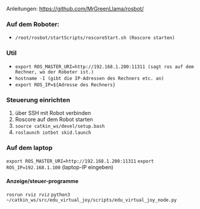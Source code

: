 Anleitungen: https://github.com/MrGreenLlama/rosbot/

### Auf dem Roboter:
- ``/root/rosbot/startScripts/roscoreStart.sh (Roscore starten)``

### Util
- ``export ROS_MASTER_URI=http://192.168.1.200:11311 (sagt ros auf dem Rechner, wo der Roboter ist.)``
- ``hostname -I (gibt die IP-Adressen des Rechners etc. an)``
- ``export ROS_IP=${Adresse des Rechners}``

### Steuerung einrichten
1. über SSH mit Robot verbinden
2. Roscore auf dem Robot starten
3. ``source catkin_ws/devel/setup.bash``
4. ``roslaunch iotbot skid.launch``


### Auf dem laptop
``export ROS_MASTER_URI=http://192.168.1.200:11311``
``export ROS_IP=192.168.1.100`` (laptop-IP eingeben)

#### Anzeige/steuer-programme
``rosrun rviz rviz``
``python3 ~/catkin_ws/src/edu_virtual_joy/scripts/edu_virtual_joy_node.py``

